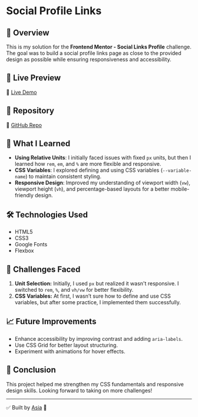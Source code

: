 # Social Profile Links

## 🌟 Overview
This is my solution for the **Frontend Mentor - Social Links Profile** challenge. The goal was to build a social profile links page as close to the provided design as possible while ensuring responsiveness and accessibility.

## 🚀 Live Preview
🔗 [Live Demo](https://asia272.github.io/Frontend-Mentor/newbie/social-links-profile-main/)

## 📂 Repository
🔗 [GitHub Repo](https://github.com/asia272/Frontend-Mentor/tree/main/newbie/social-links-profile-main)

## 🎯 What I Learned
- **Using Relative Units**: I initially faced issues with fixed `px` units, but then I learned how `rem`, `em`, and `%` are more flexible and responsive.
- **CSS Variables**: I explored defining and using CSS variables (`--variable-name`) to maintain consistent styling.
- **Responsive Design**: Improved my understanding of viewport width (`vw`), viewport height (`vh`), and percentage-based layouts for a better mobile-friendly design.

## 🛠 Technologies Used
- HTML5
- CSS3
- Google Fonts
- Flexbox

## 📌 Challenges Faced
1. **Unit Selection:** Initially, I used `px` but realized it wasn't responsive. I switched to `rem`, `%`, and `vh/vw` for better flexibility.
2. **CSS Variables:** At first, I wasn’t sure how to define and use CSS variables, but after some practice, I implemented them successfully.

## 📈 Future Improvements
- Enhance accessibility by improving contrast and adding `aria-labels`.
- Use CSS Grid for better layout structuring.
- Experiment with animations for hover effects.

## 🎉 Conclusion
This project helped me strengthen my CSS fundamentals and responsive design skills. Looking forward to taking on more challenges!

---
✅ Built by [Asia](https://github.com/asia272) 🚀

